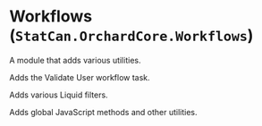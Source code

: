 # Workflows (`StatCan.OrchardCore.Workflows`)

A module that adds various utilities.

Adds the Validate User workflow task.

Adds various Liquid filters.

Adds global JavaScript methods and other utilities.